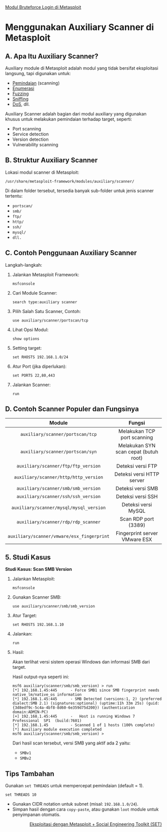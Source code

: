 <p align="left">
  <a href="https://github.com/fixploit03/Belajar-Metasploit/blob/main/resource/Modul%20Bruteforce%20Login%20di%20Metasploit.md">Modul Bruteforce Login di Metasploit</a>
</p>

# Menggunakan Auxiliary Scanner di Metasploit

## A. Apa Itu Auxiliary Scanner?

Auxiliary module di Metasploit adalah modul yang tidak bersifat eksploitasi langsung, tapi digunakan untuk:
- [Pemindaian](https://en.wikipedia.org/wiki/Vulnerability_scanner) (scanning)
- [Enumerasi](https://wiki.zacheller.dev/pentest/enumeration)
- [Fuzzing](https://en.wikipedia.org/wiki/Fuzzing)
- [Sniffing](https://en.wikipedia.org/wiki/Sniffing_attack)
- [DoS](https://en.wikipedia.org/wiki/Denial-of-service_attack), dll.

Auxiliary Scanner adalah bagian dari modul auxiliary yang digunakan khusus untuk melakukan pemindaian terhadap target, seperti:
- Port scanning
- Service detection
- Version detection
- Vulnerability scanning

## B. Struktur Auxiliary Scanner

Lokasi modul scanner di Metasploit:

```
/usr/share/metasploit-framework/modules/auxiliary/scanner/
```

Di dalam folder tersebut, tersedia banyak sub-folder untuk jenis scanner tertentu:
- `portscan/`
- `smb/`
- `ftp/`
- `http/`
- `ssh/`
- `mysql/`
- `dll.`

## C. Contoh Penggunaan Auxiliary Scanner

Langkah-langkah:

1. Jalankan Metasploit Framework:

   ```
   msfconsole
   ```

2. Cari Module Scanner:

   ```
   search type:auxiliary scanner
   ```

3. Pilih Salah Satu Scanner, Contoh:

   ```
   use auxiliary/scanner/portscan/tcp
   ```

4. Lihat Opsi Modul:

   ```
   show options
   ```

5. Setting target:

   ```
   set RHOSTS 192.168.1.0/24
   ```

6. Atur Port (jika diperlukan):

   ```
   set PORTS 22,80,443
   ```

7. Jalankan Scanner:

   ```
   run
   ```

## D. Contoh Scanner Populer dan Fungsinya

| Module | Fungsi |
|:--:|:--:|
| `auxiliary/scanner/portscan/tcp` | Melakukan TCP port scanning |
| `auxiliary/scanner/portscan/syn` | Melakukan SYN scan cepat (butuh root) |
| `auxiliary/scanner/ftp/ftp_version` | Deteksi versi FTP |
| `auxiliary/scanner/http/http_version` | Deteksi versi HTTP server| |
| `auxiliary/scanner/smb/smb_version` | Deteksi versi SMB |
| `auxiliary/scanner/ssh/ssh_version` | Deteksi versi SSH |
| `auxiliary/scanner/mysql/mysql_version` | Deteksi versi MySQL |
| `auxiliary/scanner/rdp/rdp_scanner` | Scan RDP port (3389) |
| `auxiliary/scanner/vmware/esx_fingerprint` | Fingerprint server VMware ESX |

## 5. Studi Kasus

**Studi Kasus: Scan SMB Version**

1. Jalankan Metasploit:

   ```
   msfconsole
   ```

2. Gunakan Scanner SMB:

   ```
   use auxiliary/scanner/smb/smb_version
   ```

3. Atur Target:

   ```
   set RHOSTS 192.168.1.10
   ```

4. Jalankan:

   ```
   run
   ```

5. Hasil:

   Akan terlihat versi sistem operasi Windows dan informasi SMB dari target.

   Hasil output-nya seperti ini:

   ```
   msf6 auxiliary(scanner/smb/smb_version) > run
   [*] 192.168.1.45:445      - Force SMB1 since SMB fingerprint needs native_lm/native_os information
   [*] 192.168.1.45:445      - SMB Detected (versions:1, 2) (preferred dialect:SMB 2.1) (signatures:optional) (uptime:11h 33m 25s) (guid:{3d8edf9c-5c4a-4bf8-8d60-6e359d75d200}) (authentication domain:ADMIN-PC)
   [+] 192.168.1.45:445      -   Host is running Windows 7  Professional  SP1  (build:7601)
   [*] 192.168.1.45          - Scanned 1 of 1 hosts (100% complete)
   [*] Auxiliary module execution completed
   msf6 auxiliary(scanner/smb/smb_version) >
   ```

   Dari hasil scan tersebut, versi SMB yang aktif ada 2 yaitu:
   - `SMBv1`
   - `SMBv2`
        
## Tips Tambahan

Gunakan `set THREADS` untuk mempercepat pemindaian (default = 1).

```
set THREADS 10
```

- Gunakan CIDR notation untuk subnet (misal: `192.168.1.0/24`).
- Simpan hasil dengan cara `copy-paste`, atau gunakan `loot` module untuk penyimpanan otomatis.

<p align="right">
  <a href="https://github.com/fixploit03/Belajar-Metasploit/blob/main/resource/Eksploitasi%20dengan%20Metasploit%20%2B%20Social%20Engineering%20Toolkit%20(SET).md">Eksploitasi dengan Metasploit + Social Engineering Toolkit (SET)</a>
</p>
